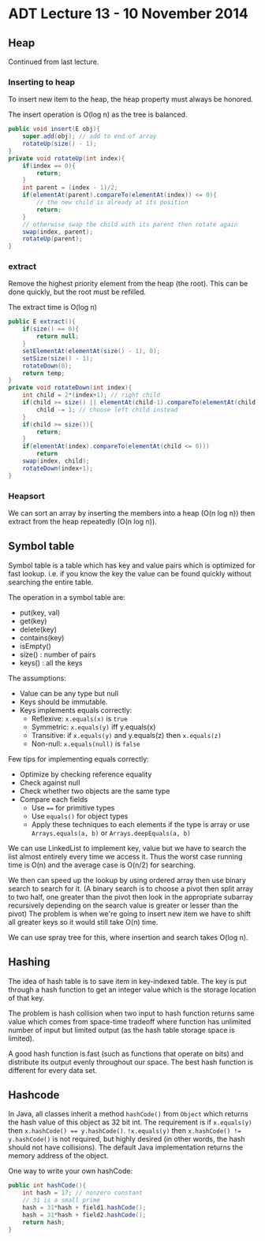 # ADT Lecture 13 - 10 November 2014

## Heap

Continued from last lecture.

### Inserting to heap

To insert new item to the heap, the heap property must always be honored.

The insert operation is O(log n) as the tree is balanced.

```java
public void insert(E obj){
	super.add(obj); // add to end of array
	rotateUp(size() - 1);
}
private void rotateUp(int index){
	if(index == 0){
		return;
	}
	int parent = (index - 1)/2;
	if(elementAt(parent).compareTo(elementAt(index)) <= 0){
		// the new child is already at its position
		return;
	}
	// otherwise swap the child with its parent then rotate again
	swap(index, parent);
	rotateUp(parent);
}
```

### extract

Remove the highest priority element from the heap (the root). This can be done quickly, but the root must be refilled.

The extract time is O(log n)

```java
public E extract(){
	if(size() == 0){
		return null;
	}
	setElementAt(elementAt(size() - 1), 0);
	setSize(size() - 1);
	rotateDown(0);
	return temp;
}
private void rotateDown(int index){
	int child = 2*(index+1); // right child
	if(child >= size() || elementAt(child-1).compareTo(elementAt(child)) < 0){
		child -= 1; // choose left child instead
	}
	if(child >= size()){
		return;
	}
	if(elementAt(index).compareTo(elementAt(child <= 0)))
		return
	swap(index, child);
	rotateDown(index+1);
}
```

### Heapsort

We can sort an array by inserting the members into a heap (O(n log n)) then extract from the heap repeatedly (O(n log n)). 

## Symbol table

Symbol table is a table which has key and value pairs which is optimized for fast lookup. i.e. if you know the key the value can be found quickly without searching the entire table.

The operation in a symbol table are:

- put(key, val)
- get(key)
- delete(key)
- contains(key)
- isEmpty()
- size() : number of pairs
- keys() : all the keys

The assumptions:

- Value can be any type but null
- Keys should be immutable.
- Keys implements equals correctly:
  - Reflexive: `x.equals(x)` is `true`
  - Symmetric: `x.equals(y)` iff y.equals(x)
  - Transitive: if `x.equals(y)` and y.equals(z) then `x.equals(z)`
  - Non-null: `x.equals(null)` is `false`

Few tips for implementing equals correctly:
- Optimize by checking reference equality
- Check against null
- Check whether two objects are the same type
- Compare each fields
  - Use `==` for primitive types
  - Use `equals()` for object types
  - Apply these techniques to each elements if the type is array or use `Arrays.equals(a, b)` or `Arrays.deepEquals(a, b)`

We can use LinkedList to implement key, value but we have to search the list almost entirely every time we access it. Thus the worst case running time is O(n) and the average case is O(n/2) for searching.

We then can speed up the lookup by using ordered array then use binary search to search for it. (A binary search is to choose a pivot then split array to two half, one greater than the pivot then look in the appropriate subarray recursively depending on the search value is greater or lesser than the pivot) The problem is when we're going to insert new item we have to shift all greater keys so it would still take O(n) time.

We can use spray tree for this, where insertion and search takes O(log n).

## Hashing

The idea of hash table is to save item in key-indexed table. The key is put through a hash function to get an integer value which is the storage location of that key.

The problem is hash collision when two input to hash function returns same value which comes from space-time tradeoff where function has unlimited number of input but limited output (as the hash table storage space is limited).

A good hash function is fast (such as functions that operate on bits) and distribute its output evenly throughout our space. The best hash function is different for every data set.

## Hashcode

In Java, all classes inherit a method `hashCode()` from `Object` which returns the hash value of this object as 32 bit int. The requirement is if `x.equals(y)` then `x.hashCode() == y.hashCode()`. `!x.equals(y)` then `x.hashCode() != y.hashCode()` is not required, but highly desired (in other words, the hash should not have collisions). The default Java implementation returns the memory address of the object.

One way to write your own hashCode:

```java
public int hashCode(){
	int hash = 17; // nonzero constant
	// 31 is a small prime
	hash = 31*hash + field1.hashCode();
	hash = 31*hash + field2.hashCode();
	return hash;
}
```
